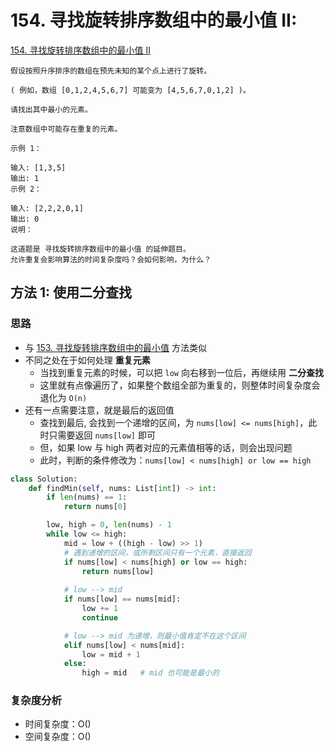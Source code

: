 # 154. 寻找旋转排序数组中的最小值 II: 

[154. 寻找旋转排序数组中的最小值 II](https://leetcode-cn.com/problems/find-minimum-in-rotated-sorted-array-ii/)

```
假设按照升序排序的数组在预先未知的某个点上进行了旋转。

( 例如，数组 [0,1,2,4,5,6,7] 可能变为 [4,5,6,7,0,1,2] )。

请找出其中最小的元素。

注意数组中可能存在重复的元素。

示例 1：

输入: [1,3,5]
输出: 1
示例 2：

输入: [2,2,2,0,1]
输出: 0
说明：

这道题是 寻找旋转排序数组中的最小值 的延伸题目。
允许重复会影响算法的时间复杂度吗？会如何影响，为什么？
```
## 方法 1: 使用二分查找

### 思路

* 与 [153. 寻找旋转排序数组中的最小值](code/153-find-minimum-in-rotated-sorted-array.md) 方法类似
* 不同之处在于如何处理 **重复元素**
    * 当找到重复元素的时候，可以把 `low` 向右移到一位后，再继续用 **二分查找**
    * 这里就有点像遍历了，如果整个数组全部为重复的，则整体时间复杂度会退化为 `O(n)`
* 还有一点需要注意，就是最后的返回值
    * 查找到最后, 会找到一个递增的区间，为 `nums[low] <= nums[high]`，此时只需要返回 `nums[low]` 即可
    * 但，如果 low 与 high 两者对应的元素值相等的话，则会出现问题
    * 此时，判断的条件修改为：`nums[low] < nums[high] or low == high`

```python
class Solution:
    def findMin(self, nums: List[int]) -> int:
        if len(nums) == 1:
            return nums[0]

        low, high = 0, len(nums) - 1
        while low <= high:
            mid = low + ((high - low) >> 1)
            # 遇到递增的区间，或所剩区间只有一个元素，直接返回
            if nums[low] < nums[high] or low == high:
                return nums[low]
            
            # low --> mid 
            if nums[low] == nums[mid]:
                low += 1
                continue

            # low --> mid 为递增，则最小值肯定不在这个区间
            elif nums[low] < nums[mid]:
                low = mid + 1
            else:
                high = mid   # mid 也可能是最小的
```

### 复杂度分析

* 时间复杂度：O()
* 空间复杂度：O()

